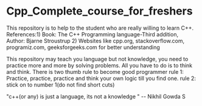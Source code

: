 # Cpp_Complete_course_for_freshers
This repository is to help to the student who are really willing to learn C++. 
References:1) Book: The C++ Programming language-Third addition, Author: Bjarne Stroustrup
           2) Websites like cpp.org, stackoverflow.com, programiz.com, geeksforgeeks.com for better understanding
           
This repository may teach you language but not knowledge, you need to practice more and more by solving problems. All you have to do is to think and think.
There is two thumb rule to become good programmer
rule 1: Practice, practice, practice and think your own logic till you find one.
rule 2: stick on to number 1(do not find short cuts)

"c++(or any) is just a language, its not a knowledge "
                  --  Nikhil Gowda S
